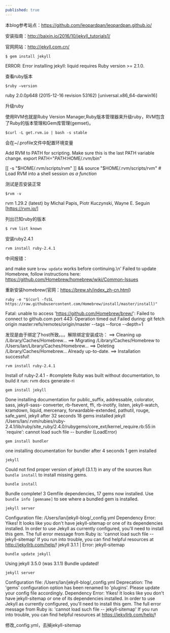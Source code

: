 ```yaml
---
published: true
---
```

本blog参考站点：https://github.com/leopardpan/leopardpan.github.io/

安装指南：http://baixin.io/2016/10/jekyll_tutorials1/

官网网站：http://jekyll.com.cn/

	$ gem install jekyll

ERROR:  Error installing jekyll:
liquid requires Ruby version >= 2.1.0.

查看ruby版本

	$ruby —version
ruby 2.0.0p648 (2015-12-16 revision 53162) [universal.x86_64-darwin16]

升级ruby

使用RVM也就是Ruby Version Manager,Ruby版本管理器来升级ruby，RVM包含了Ruby的版本管理和Gem库管理(gemset)。

	$curl -L get.rvm.io | bash -s stable

会在~/.profile文件中配置环境变量

Add RVM to PATH for scripting. Make sure this is the last PATH variable change.
export PATH="$PATH:$HOME/.rvm/bin"

[[ -s "$HOME/.rvm/scripts/rvm" ]] && source "$HOME/.rvm/scripts/rvm" # Load RVM into a shell 	session *as a function*

测试是否安装正常

	$rvm -v
    
rvm 1.29.2 (latest) by Michal Papis, Piotr Kuczynski, Wayne E. Seguin [https://rvm.io/]

列出已知ruby的版本

	$ rvm list known

安装ruby2.4.1

	rvm install ruby-2.4.1

中间报错：

and make sure `brew update` works before continuing.\n'
Failed to update Homebrew, follow instructions here:
https://github.com/Homebrew/homebrew/wiki/Common-Issues

重新安装homebrew(官网：https://brew.sh/index_zh-cn.html)

	ruby -e "$(curl -fsSL https://raw.githubusercontent.com/Homebrew/install/master/install)"

Fatal: unable to access 'https://github.com/Homebrew/brew/': Failed to connect to github.com 	port 443: Operation timed out
Failed during: git fetch origin master:refs/remotes/origin/master --tags --force --depth=1

发现是由于绑定了host所致。。。解除绑定安装成功：
	==> Cleaning up /Library/Caches/Homebrew...
	==> Migrating /Library/Caches/Homebrew to /Users/Ian/Library/Caches/Homebrew...
	==> Deleting /Library/Caches/Homebrew...
	Already up-to-date.
	==> Installation successful!

	rvm install ruby-2.4.1
    
Install of ruby-2.4.1 - #complete
Ruby was built without documentation, to build it run: rvm docs generate-ri

	gem install jekyll
Done installing documentation for public_suffix, addressable, colorator, sass, jekyll-sass-		converter, rb-fsevent, ffi, rb-inotify, listen, jekyll-watch, kramdown, liquid, mercenary, 		forwardable-extended, pathutil, rouge, safe_yaml, jekyll after 32 seconds 18 gems installed
	jekyll
	/Users/Ian/.rvm/rubies/ruby-			 2.4.1/lib/ruby/site_ruby/2.4.0/rubygems/core_ext/kernel_require.rb:55:in `require': cannot load such file -- bundler (LoadError)

	gem install bundler
    
one installing documentation for bundler after 4 seconds
1 gem installed


	jekyll
Could not find proper version of jekyll (3.1.1) in any of the sources
Run `bundle install` to install missing gems.

	bundle install
    
Bundle complete! 3 Gemfile dependencies, 17 gems now installed.
Use `bundle info [gemname]` to see where a bundled gem is installed.

	jekyll server
    
Configuration file: /Users/Ian/jekyll-blog/_config.yml
  Dependency Error: Yikes! It looks like you don't have jekyll-sitemap or one of its dependencies installed. In order to use Jekyll as currently configured, you'll need to install this gem. The full error message from Ruby is: 'cannot load such file -- jekyll-sitemap' If you run into trouble, you can find helpful resources at http://jekyllrb.com/help/!
jekyll 3.1.1 | Error:  jekyll-sitemap

	bundle update jekyll
    
Using jekyll 3.5.0 (was 3.1.1)
Bundle updated!

	jekyll server
    
Configuration file: /Users/Ian/jekyll-blog/_config.yml
       Deprecation: The 'gems' configuration option has been renamed to 'plugins'. Please update your config file accordingly.
  Dependency Error: Yikes! It looks like you don't have jekyll-sitemap or one of its dependencies installed. In order to use Jekyll as currently configured, you'll need to install this gem. The full error message from Ruby is: 'cannot load such file -- jekyll-sitemap' If you run into trouble, you can find helpful resources at https://jekyllrb.com/help/!


修改_config.yml，去掉jekyll-sitemap
